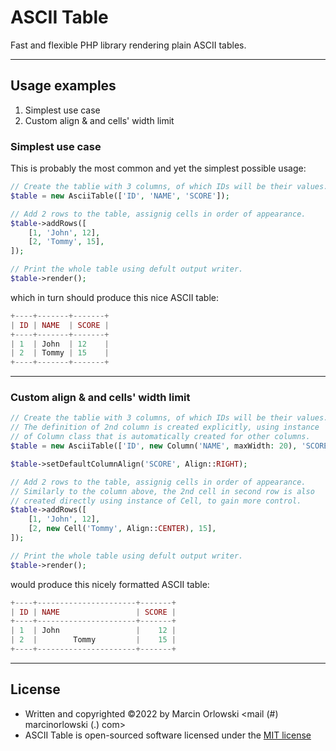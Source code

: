 # ASCII Table

Fast and flexible PHP library rendering plain ASCII tables.

---

## Usage examples

1. Simplest use case
1. Custom align & and cells' width limit


### Simplest use case

This is probably the most common and yet the simplest possible usage:

```php
// Create the tablie with 3 columns, of which IDs will be their values.
$table = new AsciiTable(['ID', 'NAME', 'SCORE']);

// Add 2 rows to the table, assignig cells in order of appearance.
$table->addRows([
    [1, 'John', 12],
    [2, 'Tommy', 15],
]);

// Print the whole table using defult output writer.
$table->render();
```

which in turn should produce this nice ASCII table:

```php
+----+-------+-------+
| ID | NAME  | SCORE |
+----+-------+-------+
| 1  | John  | 12    |
| 2  | Tommy | 15    |
+----+-------+-------+
```

---

### Custom align & and cells' width limit

```php
// Create the tablie with 3 columns, of which IDs will be their values.
// The definition of 2nd column is created explicitly, using instance 
// of Column class that is automatically created for other columns.
$table = new AsciiTable(['ID', new Column('NAME', maxWidth: 20), 'SCORE']);

$table->setDefaultColumnAlign('SCORE', Align::RIGHT);

// Add 2 rows to the table, assignig cells in order of appearance.
// Similarly to the column above, the 2nd cell in second row is also
// created directly using instance of Cell, to gain more control. 
$table->addRows([
    [1, 'John', 12],
    [2, new Cell('Tommy', Align::CENTER), 15],
]);

// Print the whole table using defult output writer.
$table->render();
```

would produce this nicely formatted ASCII table:

```php
+----+----------------------+-------+
| ID | NAME                 | SCORE |
+----+----------------------+-------+
| 1  | John                 |    12 |
| 2  |        Tommy         |    15 |
+----+----------------------+-------+
```

---

## License

* Written and copyrighted &copy;2022 by Marcin Orlowski <mail (#) marcinorlowski (.) com>
* ASCII Table is open-sourced software licensed under
  the [MIT license](http://opensource.org/licenses/MIT)
